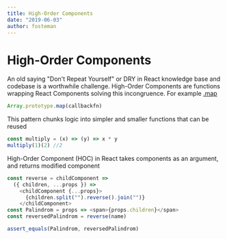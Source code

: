 ```yaml
---
title: High-Order Components
date: "2019-06-03"
author: fosteman
---
```


# High-Order Components

An old saying "Don't Repeat Yourself" or DRY in React knowledge base and codebase is a worthwhile challenge.
High-Order Components are functions wrapping React Components solving this incongruence.
For example [.map](https://developer.mozilla.org/en-US/docs/Web/JavaScript/Reference/Global_Objects/Array/map)
```javascript
Array.prototype.map(callbackfn)
```
This pattern chunks logic into simpler and smaller functions that can be reused
```javascript
const multiply = (x) => (y) => x * y
multiply(1)(2) //2
```
High-Order Component (HOC) in React takes components as an argument, and returns modified component
```javascript
const reverse = childComponent =>
  ({ children, ...props }) =>
    <childComponent {...props}>
      {children.split("").reverse().join("")}
    </childComponent>
const Palindrom = props => <span>{props.children}</span>
const reversedPalindrom = reverse(name)

assert_equals(Palindrom, reversedPalindrom)
```
